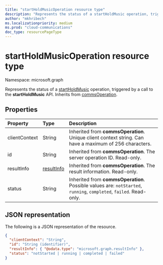 ```yaml
--- 
title: "startHoldMusicOperation resource type"
description: "Represents the status of a startHoldMusic operation, triggered by a call to the startHoldMusic API."
author: "mkhribech"
ms.localizationpriority: medium
ms.prod: "cloud-communications"
doc_type: resourcePageType
---
```


# startHoldMusicOperation resource type

Namespace: microsoft.graph

Represents the status of a [startHoldMusic](../api/participant-startholdmusic.md) operation, triggered by a call to the **startHoldMusic** API. Inherits from [commsOperation](commsoperation.md).

## Properties

| Property                       | Type                        | Description                                                                                                                                       |
| :----------------------------- | :---------------------------| :-------------------------------------------------------------------------------------------------------------------------------------------------|
| clientContext                  | String                      | Inherited from **commsOperation**. Unique client context string. Can have a maximum of 256 characters.                                                                               |
| id                             | String                      | Inherited from **commsOperation**. The server operation ID. Read-only.                                                                                            |
| resultInfo                     | [resultInfo](resultinfo.md) | Inherited from **commsOperation**. The result information.  Read-only.                                                                                            |
| status                         | String                      | Inherited from **commsOperation**. Possible values are: `notStarted`, `running`, `completed`, `failed`. Read-only.                                                 |

## JSON representation

The following is a JSON representation of the resource.

<!-- {
  "blockType": "resource",
  "optionalProperties": [

  ],
  "@odata.type": "microsoft.graph.startHoldMusicOperation"
}-->
```json
{
  "clientContext": "String",
  "id": "String (identifier)",
  "resultInfo": { "@odata.type": "microsoft.graph.resultInfo" },
  "status": "notStarted | running | completed | failed"
}
```